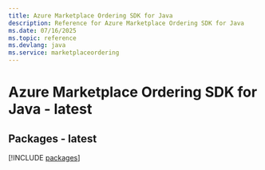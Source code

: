 ```yaml
---
title: Azure Marketplace Ordering SDK for Java
description: Reference for Azure Marketplace Ordering SDK for Java
ms.date: 07/16/2025
ms.topic: reference
ms.devlang: java
ms.service: marketplaceordering
---
```

# Azure Marketplace Ordering SDK for Java - latest
## Packages - latest
[!INCLUDE [packages](marketplace-ordering-index.md)]